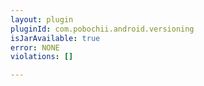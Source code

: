 ```yaml
---
layout: plugin
pluginId: com.pobochii.android.versioning
isJarAvailable: true
error: NONE
violations: []

---
```

